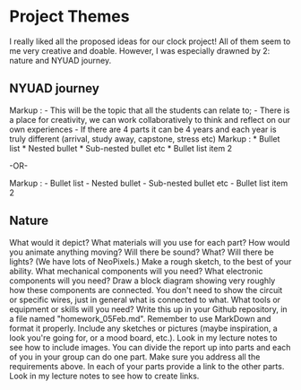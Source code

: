 # Project Themes
I really liked all the proposed ideas for our clock project! All of them seem to me very creative and doable. However, I was especially drawned by 2: nature and NYUAD journey.

## NYUAD journey
 Markup : - This will be the topic that all the students can relate to; 
          - There is a place for creativity, we can work collaboratively to think and reflect on our own experiences
          - If there are 4 parts it can be 4 years and each year is truly different (arrival, study away, capstone, stress etc)
  Markup : * Bullet list
              * Nested bullet
                  * Sub-nested bullet etc
          * Bullet list item 2

-OR-

 Markup : - Bullet list
              - Nested bullet
                  - Sub-nested bullet etc
          - Bullet list item 2 


## Nature


What would it depict?
What materials will you use for each part?
How would you animate anything moving?
Will there be sound? What?
Will there be lights? (We have lots of NeoPixels.)
Make a rough sketch, to the best of your ability.
What mechanical components will you need?
What electronic components will you need?
Draw a block diagram showing very roughly how these components are connected. You don't need to show the circuit or specific wires, just in general what is connected to what.
What tools or equipment or skills will you need?
Write this up in your Github repository, in a file named "homework_05Feb.md".
Remember to use MarkDown and format it properly.
Include any sketches or pictures (maybe inspiration, a look you're going for, or a mood board, etc.). Look in my lecture notes to see how to include images.
You can divide the report up into parts and each of you in your group can do one part. Make sure you address all the requirements above. In each of your parts provide a link to the other parts. Look in my lecture notes to see how to create links.
